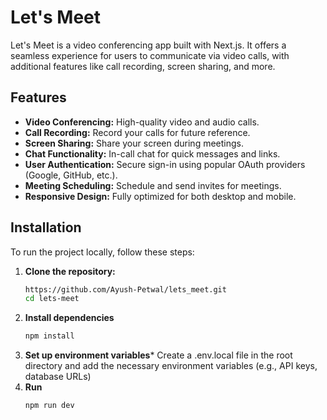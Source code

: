 # Let's Meet

Let's Meet is a video conferencing app built with Next.js. It offers a seamless experience for users to communicate via video calls, with additional features like call recording, screen sharing, and more.

## Features

- **Video Conferencing:** High-quality video and audio calls.
- **Call Recording:** Record your calls for future reference.
- **Screen Sharing:** Share your screen during meetings.
- **Chat Functionality:** In-call chat for quick messages and links.
- **User Authentication:** Secure sign-in using popular OAuth providers (Google, GitHub, etc.).
- **Meeting Scheduling:** Schedule and send invites for meetings.
- **Responsive Design:** Fully optimized for both desktop and mobile.

## Installation

To run the project locally, follow these steps:

1. **Clone the repository:**
   ```bash
   https://github.com/Ayush-Petwal/lets_meet.git
   cd lets-meet
2. **Install dependencies**
    ```bash
    npm install
3. **Set up environment variables***
   Create a .env.local file in the root directory and add the necessary environment variables (e.g., API keys, database URLs)
4. **Run**
     ```bash
     npm run dev

   
